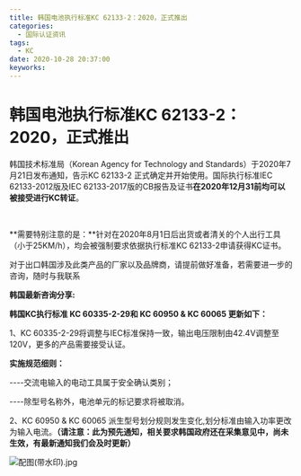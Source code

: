 ```yaml
---
title: 韩国电池执行标准KC 62133-2：2020，正式推出
categories:
  - 国际认证资讯
tags:
  - KC
date: 2020-10-28 20:37:00
keyworks:
---
```


# 韩国电池执行标准KC 62133-2：2020，正式推出

韩国技术标准局（Korean Agency for Technology and Standards）于2020年7月21日发布通知，告示KC 62133-2 正式确定并开始使用。国际执行标准IEC 62133-2012版及IEC 62133-2017版的CB报告及证书**在2020年12月31前均可以被接受进行KC转证**。

​           

**需要特别注意的是：**针对在2020年8月1日后出货或者清关的个人出行工具（小于25KM/h），均会被强制要求依据执行标准KC 62133-2申请获得KC证书。

 

对于出口韩国涉及此类产品的厂家以及品牌商，请提前做好准备，若需要进一步的咨询，随时与我联系

 

  

**韩国最新咨询分享:**

**韩国KC执行标准 KC 60335-2-29和 KC 60950 & KC 60065 更新如下：**

 

1、KC 60335-2-29将调整与IEC标准保持一致，输出电压限制由42.4V调整至120V，更多的产品需要接受认证。

**实施规范细则：**

----交流电输入的电动工具属于安全确认类别；

----除型号名称外，电池单元的标记要求将被取消。

 

2、KC 60950 & KC 60065 派生型号划分规则发生变化,划分标准由输入功率更改为输入电流。**（请注意：此为预先通知，相关要求韩国政府还在采集意见中，尚未生效，有最新通知我们会及时更新）**

![配图(带水印).jpg](https://xie-jerry.github.io/picture/26.jpg)

 
